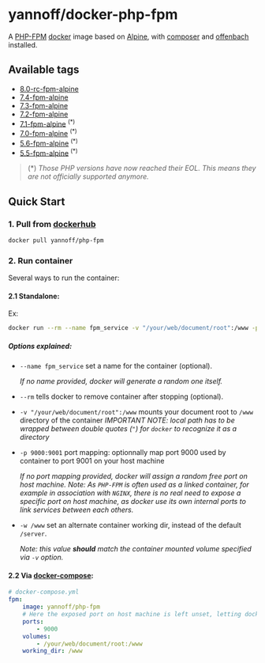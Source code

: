 # yannoff/docker-php-fpm

A [PHP-FPM](http://php.net/manual/fr/install.fpm.php "PHP FastCGI Process Manager") [docker](https://www.docker.com/ "docker") image based on [Alpine](https://alpinelinux.org/ "Alpine Linux"), with [composer](https://getcomposer.org/ "composer") and [offenbach](https://github.com/yannoff/offenbach) installed.

## Available tags

- [8.0-rc-fpm-alpine](8.0-rc/Dockerfile)
- [7.4-fpm-alpine](7.4/Dockerfile)
- [7.3-fpm-alpine](7.3/Dockerfile)
- [7.2-fpm-alpine](7.2/Dockerfile)
- [7.1-fpm-alpine](7.1/Dockerfile) <sup>(*)</sup>
- [7.0-fpm-alpine](7.0/Dockerfile) <sup>(*)</sup>
- [5.6-fpm-alpine](5.6/Dockerfile) <sup>(*)</sup>
- [5.5-fpm-alpine](5.5/Dockerfile) <sup>(*)</sup>

> (*) _Those PHP versions have now reached their EOL. This means they are not officially supported anymore._

## Quick Start

### 1. Pull from [dockerhub](https://hub.docker.com/ "dockerhub")

```bash
docker pull yannoff/php-fpm
```

### 2. Run container

Several ways to run the container:

#### 2.1 Standalone:

Ex:


```bash
docker run --rm --name fpm_service -v "/your/web/document/root":/www -p 9000:9001 -w /www yannoff/php-fpm
```

##### Options explained:
- `--name fpm_service` set a name for the container (optional).

    *If no name provided, docker will generate a random one itself.*
- `--rm` tells docker to remove container after stopping (optional).

- `-v "/your/web/document/root":/www` mounts your document root to `/www` directory of the container
    *IMPORTANT NOTE: local path has to be wrapped between double quotes (`"`) for `docker` to recognize it as a directory*

- `-p 9000:9001` port mapping: optionnally map port 9000 used by container to port 9001 on your host machine

    *If no port mapping provided, docker will assign a random free port on host machine.*
    *Note: As `PHP-FPM` is often used as a linked container, for example in association with `NGINX`, there is no real need to expose a specific port on host machine, as docker use its own internal ports to link services between each others.*
- `-w /www` set an alternate container working dir, instead of the default `/server`.

    *Note: this value **should** match the container mounted volume specified via `-v` option.*


#### 2.2 Via [docker-compose](https://github.com/docker/compose "Docker Compose Project"):

```yaml
# docker-compose.yml
fpm:
    image: yannoff/php-fpm
    # Here the exposed port on host machine is left unset, letting docker allocate it automatically to a free available port*
    ports:
        - 9000
    volumes:
        - /your/web/document/root:/www
    working_dir: /www 

```
